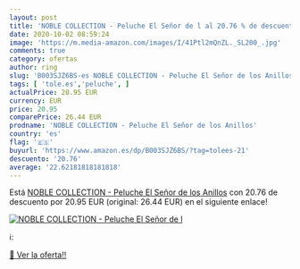 ```yaml
---
layout: post
title: 'NOBLE COLLECTION - Peluche El Señor de l al 20.76 % de descuento'
date: 2020-10-02 08:59:24
image: 'https://m.media-amazon.com/images/I/41Ptl2mQnZL._SL200_.jpg'
comments: true
category: ofertas
author: ring
slug: 'B003SJZ6BS-es NOBLE COLLECTION - Peluche El Señor de los Anillos'
tags: [ 'tole.es','peluche', ]
actualPrice: 20.95 EUR
currency: EUR
price: 20.95
comparePrice: 26.44 EUR
prodname: 'NOBLE COLLECTION - Peluche El Señor de los Anillos'
country: 'es'
flag: '🇪🇸'
buyurl: 'https://www.amazon.es/dp/B003SJZ6BS/?tag=tolees-21'
descuento: '20.76'
average: '22.62181818181818'
---
```


Está [NOBLE COLLECTION - Peluche El Señor de los Anillos](https://www.amazon.es/dp/B003SJZ6BS/?tag=tolees-21) con 20.76 de descuento por 20.95 EUR (original: 26.44 EUR) en el siguiente enlace!

[![NOBLE COLLECTION - Peluche El Señor de l](https://m.media-amazon.com/images/I/41Ptl2mQnZL._SL200_.jpg)](https://www.amazon.es/dp/B003SJZ6BS/?tag=tolees-21)

ℹ️:


[🛒 Ver la oferta!!](https://www.amazon.es/dp/B003SJZ6BS/?tag=tolees-21)
